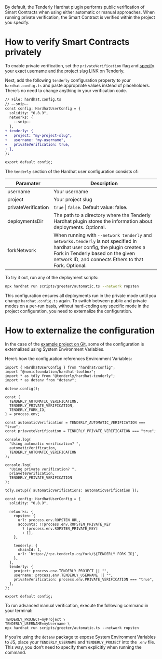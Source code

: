 By default, the Tenderly Hardhat plugin performs public verification of Smart Contracts when using either automatic or manual approaches. When running private verification, the Smart Contract is verified within the project you specify. 

# How to verify Smart Contracts privately

To enable private verification, set the `privateVerification` flag and [specify your exact username and the project slug LINK]() on Tenderly. 

Next, add the following `tenderly` configuration property to your `hardhat.config.ts` and paste appropriate values instead of placeholders. There’s no need to change anything in your verification code.

```diff
// File: hardhat.config.ts
// –-snip–-
const config: HardhatUserConfig = {
  solidity: "0.8.9",
  networks: {
    --snip—-
  },
+ tenderly: {
+   project: "my-project-slug",
+   username: "my-username",
+   privateVerification: true,
+ },
};

export default config;
```

The `tenderly` section of the Hardhat user configuration consists of:

| Paramater | Description |
| --- | --- | 
| username | Your username |
| project | Your project slug |
| privateVerification | `true` \| `false`. Default value: false. |
| deploymentsDir | The path to a directory where the Tenderly Hardhat plugin stores the information about deployments. Optional. |
| forkNetwork | When running with `--network tenderly` and `networks.tenderly` is not specified in hardhat user config, the plugin creates a Fork in Tenderly based on the given network ID, and connects Ethers to that Fork. Optional. |

To try it out, run any of the deployment scripts:

```bash
npx hardhat run scripts/greeter/automatic.ts --network ropsten
```

This configuration ensures all deployments run in the private mode until you change `hardhat.config.ts` again. To switch between public and private modes on a per-run basis, without hard-coding any specific mode in the project configuration, you need to externalize the configuration. 

# How to externalize the configuration

In the case of the [example project on Git](LINK), some of the configuration is externalized using System Environment Variables. 

Here’s how the configuration references Environment Variables:

```
import { HardhatUserConfig } from "hardhat/config";
import "@nomicfoundation/hardhat-toolbox";
import * as tdly from "@tenderly/hardhat-tenderly";
import * as dotenv from "dotenv";

dotenv.config();

const {
  TENDERLY_AUTOMATIC_VERIFICATION,
  TENDERLY_PRIVATE_VERIFICATION,
  TENDERLY_FORK_ID,
} = process.env;

const automaticVerification = TENDERLY_AUTOMATIC_VERIFICATION === "true";
const priaveteVerification = TENDERLY_PRIVATE_VERIFICATION === "true";

console.log(
  "Using automatic verification? ",
  automaticVerification,
  TENDERLY_AUTOMATIC_VERIFICATION
);

console.log(
  "Using private verification? ",
  priaveteVerification,
  TENDERLY_PRIVATE_VERIFICATION
);

tdly.setup({ automaticVerifications: automaticVerification });

const config: HardhatUserConfig = {
  solidity: "0.8.9",

  networks: {
    ropsten: {
      url: process.env.ROPSTEN_URL,
      accounts: !!process.env.ROPSTEN_PRIVATE_KEY
        ? [process.env.ROPSTEN_PRIVATE_KEY]
        : [],
    },

    tenderly: {
      chainId: 1,
      url: `https://rpc.tenderly.co/fork/${TENDERLY_FORK_ID}`,
    },
  },
  tenderly: {
    project: process.env.TENDERLY_PROJECT || "",
    username: process.env.TENDERLY_USERNAME || "",
    privateVerification: process.env.PRIVATE_VERIFICATION === "true",
  },
};

export default config;
```

To run advanced manual verification, execute the following command in your terminal:

```TENDERLY_PRIVATE_VERIFICATION=true \
TENDERLY_PROJECT=myProject \
TENDERLY_USERNAME=myUsername \
npx hardhat run scripts/greeter/automatic.ts --network ropsten
```

If you’re using the `dotenv` package to expose System Environment Variables to JS, place your `TENDERLY_USERNAME` and `TENDERLY_PROJECT` into the `.env` file. This way, you don’t need to specify them explicitly when running the command.
